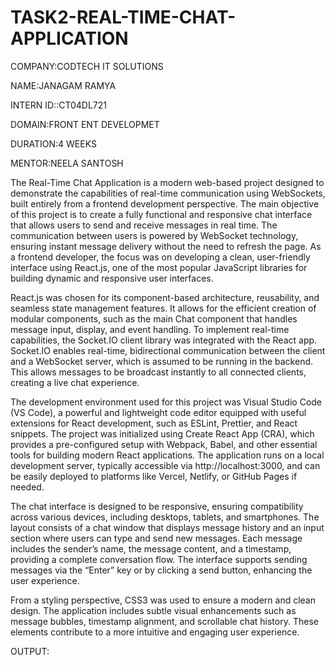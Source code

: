 # TASK2-REAL-TIME-CHAT-APPLICATION

COMPANY:CODTECH IT SOLUTIONS

NAME:JANAGAM RAMYA

INTERN ID::CT04DL721

DOMAIN:FRONT ENT DEVELOPMET

DURATION:4 WEEKS

MENTOR:NEELA SANTOSH

The Real-Time Chat Application is a modern web-based project designed to demonstrate the capabilities of real-time communication using WebSockets, built entirely from a frontend development perspective. The main objective of this project is to create a fully functional and responsive chat interface that allows users to send and receive messages in real time. The communication between users is powered by WebSocket technology, ensuring instant message delivery without the need to refresh the page. As a frontend developer, the focus was on developing a clean, user-friendly interface using React.js, one of the most popular JavaScript libraries for building dynamic and responsive user interfaces.

React.js was chosen for its component-based architecture, reusability, and seamless state management features. It allows for the efficient creation of modular components, such as the main Chat component that handles message input, display, and event handling. To implement real-time capabilities, the Socket.IO client library was integrated with the React app. Socket.IO enables real-time, bidirectional communication between the client and a WebSocket server, which is assumed to be running in the backend. This allows messages to be broadcast instantly to all connected clients, creating a live chat experience.

The development environment used for this project was Visual Studio Code (VS Code), a powerful and lightweight code editor equipped with useful extensions for React development, such as ESLint, Prettier, and React snippets. The project was initialized using Create React App (CRA), which provides a pre-configured setup with Webpack, Babel, and other essential tools for building modern React applications. The application runs on a local development server, typically accessible via http://localhost:3000, and can be easily deployed to platforms like Vercel, Netlify, or GitHub Pages if needed.

The chat interface is designed to be responsive, ensuring compatibility across various devices, including desktops, tablets, and smartphones. The layout consists of a chat window that displays message history and an input section where users can type and send new messages. Each message includes the sender’s name, the message content, and a timestamp, providing a complete conversation flow. The interface supports sending messages via the “Enter” key or by clicking a send button, enhancing the user experience.

From a styling perspective, CSS3 was used to ensure a modern and clean design. The application includes subtle visual enhancements such as message bubbles, timestamp alignment, and scrollable chat history. These elements contribute to a more intuitive and engaging user experience.

OUTPUT:

